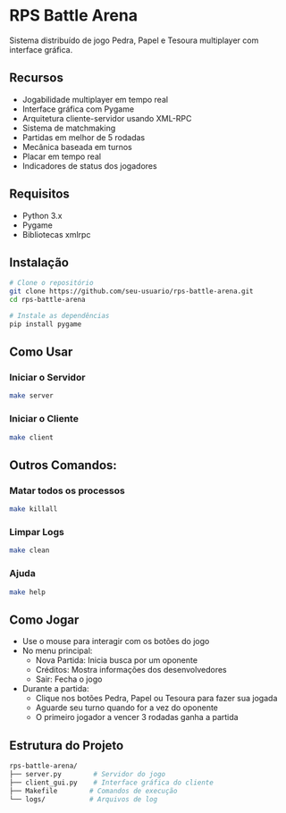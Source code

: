 # RPS Battle Arena

Sistema distribuído de jogo Pedra, Papel e Tesoura multiplayer com interface gráfica.

## Recursos

- Jogabilidade multiplayer em tempo real
- Interface gráfica com Pygame
- Arquitetura cliente-servidor usando XML-RPC
- Sistema de matchmaking
- Partidas em melhor de 5 rodadas
- Mecânica baseada em turnos
- Placar em tempo real
- Indicadores de status dos jogadores

## Requisitos

- Python 3.x
- Pygame
- Bibliotecas xmlrpc

## Instalação

```bash
# Clone o repositório
git clone https://github.com/seu-usuario/rps-battle-arena.git
cd rps-battle-arena

# Instale as dependências
pip install pygame
```

## Como Usar

### Iniciar o Servidor

```bash
make server
```

### Iniciar o Cliente

```bash
make client
```

## Outros Comandos:

### Matar todos os processos

```bash
make killall
```

### Limpar Logs

```bash
make clean
```

### Ajuda

```bash
make help
```

## Como Jogar

- Use o mouse para interagir com os botões do jogo
- No menu principal:
  - Nova Partida: Inicia busca por um oponente
  - Créditos: Mostra informações dos desenvolvedores
  - Sair: Fecha o jogo
- Durante a partida:
  - Clique nos botões Pedra, Papel ou Tesoura para fazer sua jogada
  - Aguarde seu turno quando for a vez do oponente
  - O primeiro jogador a vencer 3 rodadas ganha a partida

## Estrutura do Projeto

```bash
rps-battle-arena/
├── server.py        # Servidor do jogo
├── client_gui.py    # Interface gráfica do cliente
├── Makefile        # Comandos de execução
└── logs/           # Arquivos de log

```
